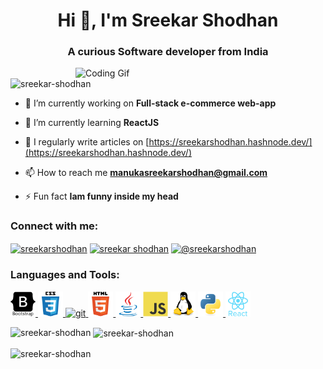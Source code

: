 <h1 align="center">Hi 👋, I'm Sreekar Shodhan</h1>
<h3 align="center">A curious Software developer from India</h3>
<img align="right" alt="Coding Gif" width="400" src="https://camo.githubusercontent.com/5ddf73ad3a205111cf8c686f687fc216c2946a75005718c8da5b837ad9de78c9/68747470733a2f2f7468756d62732e6766796361742e636f6d2f4576696c4e657874446576696c666973682d736d616c6c2e676966"

<p align="left"> <img src="https://komarev.com/ghpvc/?username=sreekar-shodhan&label=Profile%20views&color=0e75b6&style=flat" alt="sreekar-shodhan" /> </p>

- 🔭 I’m currently working on **Full-stack e-commerce web-app**

- 🌱 I’m currently learning **ReactJS**

- 📝 I regularly write articles on [https://sreekarshodhan.hashnode.dev/](https://sreekarshodhan.hashnode.dev/)

- 📫 How to reach me **manukasreekarshodhan@gmail.com**

- ⚡ Fun fact **Iam funny inside my head**

<h3 align="left">Connect with me:</h3>
<p align="left">
<a href="https://twitter.com/sreekarshodhan" target="blank"><img align="center" src="https://raw.githubusercontent.com/rahuldkjain/github-profile-readme-generator/master/src/images/icons/Social/twitter.svg" alt="sreekarshodhan" height="30" width="40" /></a>
<a href="https://linkedin.com/in/sreekar shodhan" target="blank"><img align="center" src="https://raw.githubusercontent.com/rahuldkjain/github-profile-readme-generator/master/src/images/icons/Social/linked-in-alt.svg" alt="sreekar shodhan" height="30" width="40" /></a>
<a href="https://hashnode.com/@sreekarshodhan" target="blank"><img align="center" src="https://raw.githubusercontent.com/rahuldkjain/github-profile-readme-generator/master/src/images/icons/Social/hashnode.svg" alt="@sreekarshodhan" height="30" width="40" /></a>
</p>

<h3 align="left">Languages and Tools:</h3>
<p align="left"> <a href="https://getbootstrap.com" target="_blank" rel="noreferrer"> <img src="https://raw.githubusercontent.com/devicons/devicon/master/icons/bootstrap/bootstrap-plain-wordmark.svg" alt="bootstrap" width="40" height="40"/> </a> <a href="https://www.w3schools.com/css/" target="_blank" rel="noreferrer"> <img src="https://raw.githubusercontent.com/devicons/devicon/master/icons/css3/css3-original-wordmark.svg" alt="css3" width="40" height="40"/> </a> <a href="https://git-scm.com/" target="_blank" rel="noreferrer"> <img src="https://www.vectorlogo.zone/logos/git-scm/git-scm-icon.svg" alt="git" width="40" height="40"/> </a> <a href="https://www.w3.org/html/" target="_blank" rel="noreferrer"> <img src="https://raw.githubusercontent.com/devicons/devicon/master/icons/html5/html5-original-wordmark.svg" alt="html5" width="40" height="40"/> </a> <a href="https://www.java.com" target="_blank" rel="noreferrer"> <img src="https://raw.githubusercontent.com/devicons/devicon/master/icons/java/java-original.svg" alt="java" width="40" height="40"/> </a> <a href="https://developer.mozilla.org/en-US/docs/Web/JavaScript" target="_blank" rel="noreferrer"> <img src="https://raw.githubusercontent.com/devicons/devicon/master/icons/javascript/javascript-original.svg" alt="javascript" width="40" height="40"/> </a> <a href="https://www.linux.org/" target="_blank" rel="noreferrer"> <img src="https://raw.githubusercontent.com/devicons/devicon/master/icons/linux/linux-original.svg" alt="linux" width="40" height="40"/> </a> <a href="https://www.python.org" target="_blank" rel="noreferrer"> <img src="https://raw.githubusercontent.com/devicons/devicon/master/icons/python/python-original.svg" alt="python" width="40" height="40"/> </a> <a href="https://reactjs.org/" target="_blank" rel="noreferrer"> <img src="https://raw.githubusercontent.com/devicons/devicon/master/icons/react/react-original-wordmark.svg" alt="react" width="40" height="40"/> </a> </p>

<p><img align="left" src="https://github-readme-stats.vercel.app/api/top-langs?username=sreekar-shodhan&show_icons=true&locale=en&layout=compact" alt="sreekar-shodhan" /></p>

<p>&nbsp;<img align="center" src="https://github-readme-stats.vercel.app/api?username=sreekar-shodhan&show_icons=true&locale=en" alt="sreekar-shodhan" /></p>

<p><img align="center" src="https://github-readme-streak-stats.herokuapp.com/?user=sreekar-shodhan&" alt="sreekar-shodhan" /></p>



